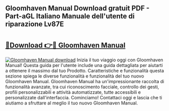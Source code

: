 ## Gloomhaven Manual Download gratuit PDF - Part-aGL Italiano Manuale dell'utente di riparazione Lv87E

# <h2><a href="http://dfbh1mh.blite.top/?on=Gloomhaven+Manual">🔗Download 👉🔴 Gloomhaven Manual</a></h2>

[![Gloomhaven Manual download](https://i.imgur.com/lujVjoI.png)](http://dfbh1mh.blite.top/?on=Gloomhaven+Manual)
Inizia il tuo viaggio oggi con Gloomhaven Manual! Questa guida per l'utente include una guida dettagliata per aiutarti a ottenere il massimo dal tuo Prodotto. Caratteristiche e funzionalità questa sezione spiega le diverse funzionalità e funzionalità del tuo nuovo Gloomhaven Manual. Gloomhaven Manual ha un'impressionante raccolta di funzionalità avanzate, tra cui riconoscimento facciale, controllo dei gesti, profili personalizzabili e attività automatizzate, tutte accessibili e personalizzate dall'interfaccia. Cominciamo! Contattaci oggi e lascia che ti aiutiamo a sfruttare al meglio il tuo nuovo Gloomhaven Manual.
